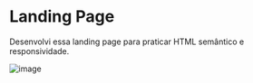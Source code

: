 # Landing Page

Desenvolvi essa landing page para praticar HTML semântico e responsividade.

![image](https://user-images.githubusercontent.com/87664619/168312150-1acfcb3a-96f9-48d5-8968-e79e08f7a48d.png)
